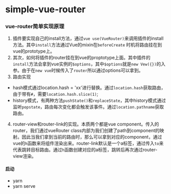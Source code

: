 # simple-vue-router
### vue-router简单实现原理
1. 插件要实现自己的install方法，通过`vue use(VueRouter)`来调用插件的install方法。其中`install`方法通过Vue的mixin在`beforeCreate` 时机将路由挂在到vue的prototype上。
2. 其次，如何将插件的router挂在到vue的proptotype上面。其中插件的`install`方法会拿到vue实例的`$options`，其中`$options`就是`new Vew({})`的入参。由于在`new vue`时候传入了`router`所以通过options可以拿到。
3. 路由实现
  - hash模式通过location.hash = 'xx'进行替换。通过`location.hash`获取路由，由于带有`#`，需要`location.hash.slice(1)`;
  - history模式，有两种方法`pushState()`和`replaceState`，其中history模式通过监听`popstate`，路由每次变化都会触发该事件。通过`location.pathname`获取路由。

4. router-view和router-link的实现。本质两个都是vue component。传入的router，我们通过vueRouter class内部为我们创建了path到component的映射。因此当我们拿到当前的路由时，那么可以拿到对应的component，通过vue的`h`函数来将组件渲染出来。router-link默认是一个a标签，通过传入`to`来代表跳转目标路由。通过`h`函数创建对应的a标签，跳转后再次通过router-view渲染。


#### 启动
 - yarn 
 - yarn serve
  
